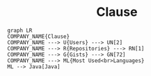 <h1 align="center">Clause</h1>

```mermaid
graph LR
COMPANY_NAME{Clause}
COMPANY_NAME ---> U{Users} ---> UN[2]
COMPANY_NAME ---> R{Repositories} ---> RN[1]
COMPANY_NAME ---> G{Gists} ---> GN[72]
COMPANY_NAME ---> ML{Most Used<br>Languages}
ML --> Java[Java]
```
